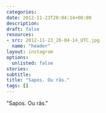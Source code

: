 ```yaml
---
categories:
date: 2012-11-23T20:04:14+00:00
description:
draft: false
resources:
- src: 2012-11-23_20-04-14_UTC.jpg
  name: "header"
layout: instagram
options:
  unlisted: false
stories:
subtitle:
title: "Sapos. Ou rãs."
tags: []
---
```


"Sapos. Ou rãs."
